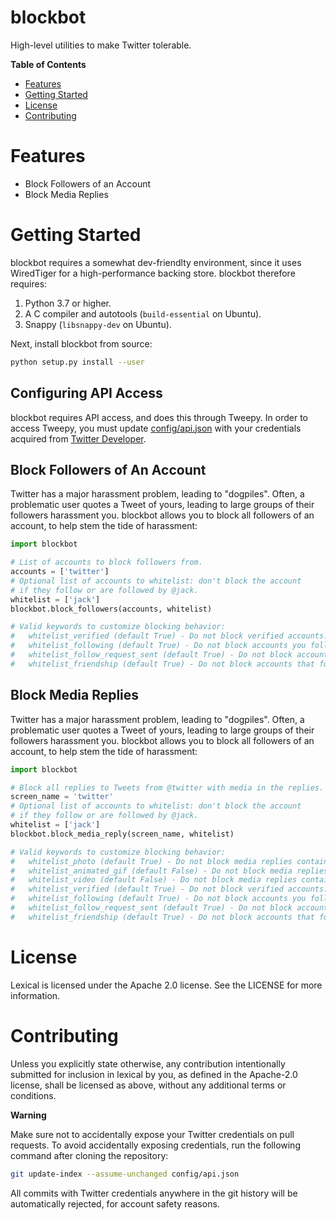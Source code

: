 blockbot
========

High-level utilities to make Twitter tolerable.

**Table of Contents**

- [Features](#features)
- [Getting Started](#getting-started)
- [License](#license)
- [Contributing](#contributing)

# Features

- Block Followers of an Account
- Block Media Replies

# Getting Started

blockbot requires a somewhat dev-friendlty environment, since it uses WiredTiger for a high-performance backing store. blockbot therefore requires:

1. Python 3.7 or higher.
2. A C compiler and autotools (`build-essential` on Ubuntu).
2. Snappy (`libsnappy-dev` on Ubuntu).

Next, install blockbot from source:

```bash
python setup.py install --user
```

## Configuring API Access

blockbot requires API access, and does this through Tweepy. In order to access Tweepy, you must update [config/api.json](config/api.json) with your credentials acquired from [Twitter Developer](https://developer.twitter.com/).

## Block Followers of An Account

Twitter has a major harassment problem, leading to "dogpiles". Often, a problematic user quotes a Tweet of yours, leading to large groups of their followers harassment you. blockbot allows you to block all followers of an account, to help stem the tide of harassment:

```python
import blockbot

# List of accounts to block followers from.
accounts = ['twitter']
# Optional list of accounts to whitelist: don't block the account
# if they follow or are followed by @jack.
whitelist = ['jack']
blockbot.block_followers(accounts, whitelist)

# Valid keywords to customize blocking behavior:
#   whitelist_verified (default True) - Do not block verified accounts.
#   whitelist_following (default True) - Do not block accounts you follow.
#   whitelist_follow_request_sent (default True) - Do not block accounts you have sent follow requests to.
#   whitelist_friendship (default True) - Do not block accounts that follow you or you follow.
``` 

## Block Media Replies

Twitter has a major harassment problem, leading to "dogpiles". Often, a problematic user quotes a Tweet of yours, leading to large groups of their followers harassment you. blockbot allows you to block all followers of an account, to help stem the tide of harassment:

```python
import blockbot

# Block all replies to Tweets from @twitter with media in the replies.
screen_name = 'twitter'
# Optional list of accounts to whitelist: don't block the account
# if they follow or are followed by @jack.
whitelist = ['jack']
blockbot.block_media_reply(screen_name, whitelist)

# Valid keywords to customize blocking behavior:
#   whitelist_photo (default True) - Do not block media replies containing photos.
#   whitelist_animated_gif (default False) - Do not block media replies containing animated GIFs.
#   whitelist_video (default False) - Do not block media replies containing animated GIFs.
#   whitelist_verified (default True) - Do not block verified accounts.
#   whitelist_following (default True) - Do not block accounts you follow.
#   whitelist_follow_request_sent (default True) - Do not block accounts you have sent follow requests to.
#   whitelist_friendship (default True) - Do not block accounts that follow you or you follow.
``` 

# License

Lexical is licensed under the Apache 2.0 license. See the LICENSE for more information.

# Contributing

Unless you explicitly state otherwise, any contribution intentionally submitted for inclusion in lexical by you, as defined in the Apache-2.0 license, shall be licensed as above, without any additional terms or conditions.

**Warning**

Make sure not to accidentally expose your Twitter credentials on pull requests. To avoid accidentally exposing credentials, run the following command after cloning the repository:

```bash
git update-index --assume-unchanged config/api.json
```

All commits with Twitter credentials anywhere in the git history will be automatically rejected, for account safety reasons.
